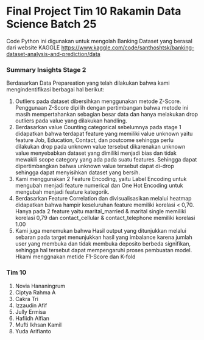 # Final Project Tim 10 Rakamin Data Science Batch 25

Code Python ini digunakan untuk mengolah Banking Dataset yang berasal dari website KAGGLE
https://www.kaggle.com/code/santhoshtsk/banking-dataset-analysis-and-prediction/data

### Summary Insights Stage 2
Berdasarkan Data Prepareation yang telah dilakukan bahwa kami mengindentifikasi berbagai hal berikut:
1. Outliers pada dataset dibersihkan menggunakan metode Z-Score. Penggunaan Z-Score dipilih dengan pertimbangan bahwa metode ini masih mempertahankan sebagian besar data dan hanya melakukan drop outliers pada value yang dilakukan handling.
2. Berdasarkan value Counting categorical sebelumnya pada stage 1 didapatkan bahwa terdapat feature yang memiliki value unknown yaitu feature Job, Education, Contact, dan poutcome sehingga perlu dilakukan drop pada unknown value tersebut dikarenakan unknown value menyebabkan dataset yang dimiliki menjadi bias dan tidak mewakili scope category yang ada pada suatu features. Sehingga dapat dipertimbangkan bahwa unknown value tersebut dapat di-drop sehingga dapat menyisihkan dataset yang bersih.
3. Kami menggunakan 2 Feature Encoding, yaitu Label Encoding untuk mengubah menjadi feature numerical dan One Hot Encoding untuk mengubah menjadi feature kategorik.
4. Berdasarkan Feature Correlation dan divisualisasikan melalui heatmap didapatkan bahwa hampir keseluruhan feature memiliki korelasi < 0,70. Hanya pada 2 feature yaitu marital_married & marital single memiliki korelasi 0,79 dan contact_cellular & contact_telephone memiliki korelasi 1.00
5. Kami juga menemukan bahwa Hasil output yang ditunjukkan melalui sebaran pada target menunjukkan hasil yang imbalance karena jumlah user yang membuka dan tidak membuka deposito berbeda signifikan, sehingga hal tersebut dapat mempengaruhi proses pembuatan model. Hkami menggnakan metide F1-Score dan K-fold



### Tim 10 
1. Novia Hananingrum
2. Ciptya Rahma A
3. Cakra Tri
4. Izzaudin Afif
5. Jully Ermisa
6. Hafiidh Alfian
7. Mufti Ikhsan Kamil
8. Yuda Arifianto